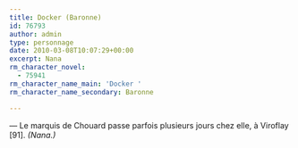 ```yaml
---
title: Docker (Baronne)
id: 76793
author: admin
type: personnage
date: 2010-03-08T10:07:29+00:00
excerpt: Nana
rm_character_novel:
  - 75941
rm_character_name_main: 'Docker '
rm_character_name_secondary: Baronne

---
```

— Le marquis de Chouard passe parfois plusieurs jours chez elle, à Viroflay [91]. _(Nana.)_